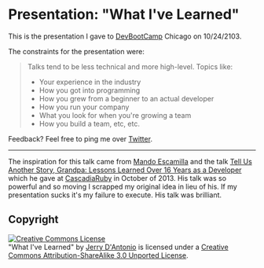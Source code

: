 # Presentation: "What I've Learned"

This is the presentation I gave to [DevBootCamp](http://devbootcamp.com/) Chicago on 10/24/2103.

The constraints for the presentation were:

> Talks tend to be less technical and more high-level. Topics like:
> 
> - Your experience in the industry 
> - How you got into programming
> - How you grew from a beginner to an actual developer
> - How you run your company
> - What you look for when you're growing a team
> - How you build a team, etc, etc.

Feedback? Feel free to ping me over [Twitter](https://twitter.com/jerrydantonio).

<hr />

The inspiration for this talk came from [Mando Escamilla](https://twitter.com/mandoescamilla) and the talk [Tell Us Another Story, Grandpa: Lessons Learned Over 16 Years as a Developer](http://cascadiaruby.com/#tell-us-another-story-grandpa-lessons-learned-over-16-years-as-a-developer) which he gave at [CascadiaRuby](http://cascadiaruby.com/) in October of 2013. His talk was so powerful and so moving I scrapped my original idea in lieu of his. If my presentation sucks it's my failure to execute. His talk was brilliant.

## Copyright

<a rel="license" href="http://creativecommons.org/licenses/by-sa/3.0/deed.en_US"><img alt="Creative Commons License" style="border-width:0" src="http://i.creativecommons.org/l/by-sa/3.0/88x31.png" /></a><br /><span xmlns:dct="http://purl.org/dc/terms/" property="dct:title">"What I've Learned"</span> by <a xmlns:cc="http://creativecommons.org/ns#" href="https://github.com/jdantonio/devbootcamp-2013-presentation" property="cc:attributionName" rel="cc:attributionURL">Jerry D'Antonio</a> is licensed under a <a rel="license" href="http://creativecommons.org/licenses/by-sa/3.0/deed.en_US">Creative Commons Attribution-ShareAlike 3.0 Unported License</a>.